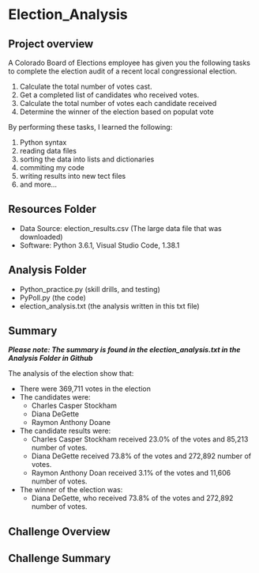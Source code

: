 # Election_Analysis

## Project overview
A Colorado Board of Elections employee has given you the following tasks to complete the election audit of a recent local congressional election.

1. Calculate the total number of votes cast.
2. Get a completed list of candidates who received votes.
3. Calculate the total number of votes each candidate received
4. Determine the winner of the election based on populat vote

By performing these tasks, I learned the following:

1. Python syntax 
2. reading data files
3. sorting the data into lists and dictionaries
4. commiting my code 
5. writing results into new tect files
6. and more... 

## Resources Folder
- Data Source: election_results.csv (The large data file that was downloaded)
- Software: Python 3.6.1, Visual Studio Code, 1.38.1

## Analysis Folder
- Python_practice.py (skill drills, and testing)
- PyPoll.py (the code)
- election_analysis.txt (the analysis written in this txt file)
  

## Summary
***Please note: The summary is found in the election_analysis.txt in the Analysis Folder in Github*** 

The analysis of the election show that:
- There were 369,711 votes in the election
- The candidates were: 
    - Charles Casper Stockham
    - Diana DeGette
    - Raymon Anthony Doane
- The candidate results were:
    - Charles Casper Stockham received 23.0% of the votes and 85,213 number of votes.
    - Diana DeGette received 73.8% of the votes and 272,892 number of votes.
    - Raymon Anthony Doan received 3.1% of the votes and 11,606 number of votes. 
 - The winner of the election was:
    - Diana DeGette, who received 73.8% of the votes and 272,892 number of votes. 
    
## Challenge Overview

## Challenge Summary

